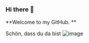 ### Hi there 👋

**Welcome to my GitHub. **

Schön, dass du da bist ![image](https://github.com/BurakAnalyst/BurakAnalyst/assets/63739443/4afa1b9b-e1e9-492a-a67a-11cfbce0699f)


<!--
**BurakAnalyst/BurakAnalyst** is a ✨ _special_ ✨ repository because its `README.md` (this file) appears on your GitHub profile.

Here are some ideas to get you started:

- 🔭 I’m currently working on ...
- 🌱 I’m currently learning ...
- 👯 I’m looking to collaborate on ...
- 🤔 I’m looking for help with ...
- 💬 Ask me about ...
- 📫 How to reach me: ...
- 😄 Pronouns: ...
- ⚡ Fun fact: ...
-->
